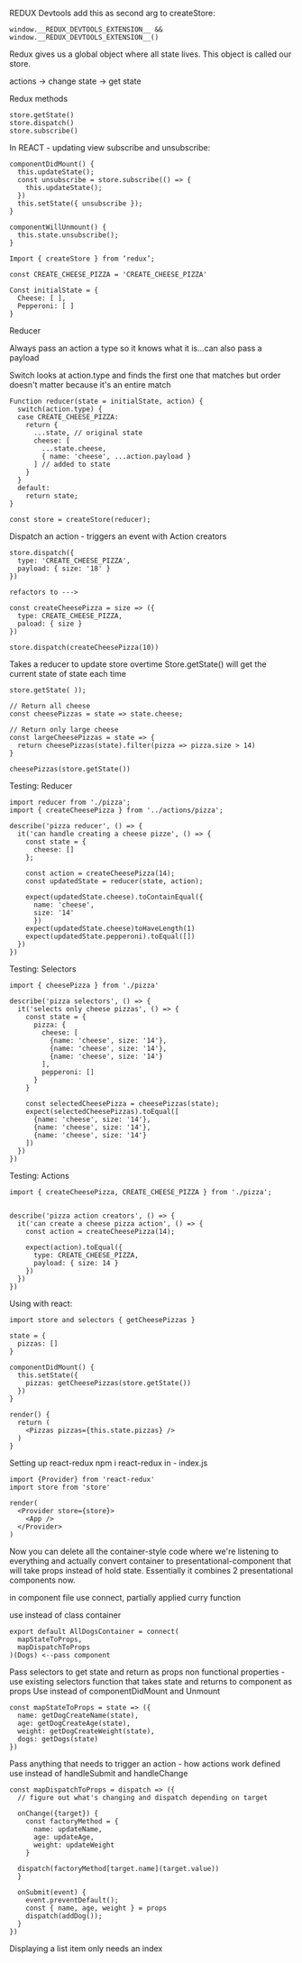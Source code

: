 REDUX
Devtools add this as second arg to createStore:
```
window.__REDUX_DEVTOOLS_EXTENSION__ && window.__REDUX_DEVTOOLS_EXTENSION__()
```
Redux gives us a global object where all state lives. This object is called our store.

actions -> change state -> get state

Redux methods
```
store.getState()
store.dispatch()
store.subscribe()
```

In REACT - updating view subscribe and unsubscribe:
```
componentDidMount() {
  this.updateState();
  const unsubscribe = store.subscribe(() => {
    this.updateState();
  })
  this.setState({ unsubscribe });
}

componentWillUnmount() {
  this.state.unsubscribe();
}
```

```
Import { createStore } from ‘redux’;

const CREATE_CHEESE_PIZZA = 'CREATE_CHEESE_PIZZA'

Const initialState = {
  Cheese: [ ],
  Pepperoni: [ ]
}
```

Reducer

Always pass an action a type so it knows what it is...can also pass a payload

Switch looks at action.type and finds the first one that matches but order doesn't matter because it's an entire match

```
Function reducer(state = initialState, action) {
  switch(action.type) {
  case CREATE_CHEESE_PIZZA:
    return { 
      ...state, // original state
      cheese: [ 
        ...state.cheese, 
        { name: 'cheese', ...action.payload }
      ] // added to state
    }
  } 
  default:
    return state;
}

const store = createStore(reducer); 
```

Dispatch an action - triggers an event with Action creators
```
store.dispatch({
  type: 'CREATE_CHEESE_PIZZA',
  payload: { size: '18' }
})

refactors to --->

const createCheesePizza = size => ({
  type: CREATE_CHEESE_PIZZA,
  paload: { size }
})

store.dispatch(createCheesePizza(10))
```
Takes a reducer to update store overtime
Store.getState() will get the current state of state each time
```
store.getState( ));

// Return all cheese
const cheesePizzas = state => state.cheese;

// Return only large cheese
const largeCheesePizzas = state => {
  return cheesePizzas(state).filter(pizza => pizza.size > 14)
}

cheesePizzas(store.getState())
```

Testing: Reducer

```
import reducer from './pizza';
import { createCheesePizza } from '../actions/pizza';

describe('pizza reducer', () => {
  it('can handle creating a cheese pizze', () => {
    const state = {
      cheese: []
    };

    const action = createCheesePizza(14);
    const updatedState = reducer(state, action);

    expect(updatedState.cheese).toContainEqual({ 
      name: 'cheese',
      size: '14'
      })
    expect(updatedState.cheese)toHaveLength(1)
    expect(updatedState.pepperoni).toEqual([])
  })
})
```
Testing: Selectors
```
import { cheesePizza } from './pizza'

describe('pizza selectors', () => {
  it('selects only cheese pizzas', () => {
    const state = {
      pizza: {
        cheese: [
          {name: 'cheese', size: '14'},
          {name: 'cheese', size: '14'},
          {name: 'cheese', size: '14'}
        ],
        pepperoni: []
      }
    }

    const selectedCheesePizza = cheesePizzas(state);
    expect(selectedCheesePizzas).toEqual([
      {name: 'cheese', size: '14'},
      {name: 'cheese', size: '14'},
      {name: 'cheese', size: '14'}
    ])
  })
})
```
Testing: Actions
```
import { createCheesePizza, CREATE_CHEESE_PIZZA } from './pizza';


describe('pizza action creators', () => {
  it('can create a cheese pizza action', () => {
    const action = createCheesePizza(14);

    expect(action).toEqual({
      type: CREATE_CHEESE_PIZZA,
      payload: { size: 14 }
    })
  })
})
```
Using with react:
```
import store and selectors { getCheesePizzas }

state = {
  pizzas: []
}

componentDidMount() {
  this.setState({ 
    pizzas: getCheesePizzas(store.getState())
  })
}

render() {
  return (
    <Pizzas pizzas={this.state.pizzas} />
  )
}
```
Setting up react-redux
npm i react-redux
in - index.js
```
import {Provider} from 'react-redux'
import store from 'store'

render(
  <Provider store={store}>
    <App />
  </Provider>
)
```
Now you can delete all the container-style code where we're listening to everything and actually convert container to presentational-component that will take props instead of hold state. Essentially it combines 2 presentational components now.

in component file use connect, partially applied curry function

use instead of class container
```
export default AllDogsContainer = connect(
  mapStateToProps,
  mapDispatchToProps
)(Dogs) <--pass component
```
Pass selectors to get state and return as props
non functional properties - use existing selectors
function that takes state and returns to component as props
Use instead of componentDidMount and Unmount
```
const mapStateToProps = state => ({
  name: getDogCreateName(state),
  age: getDogCreateAge(state),
  weight: getDogCreateWeight(state),
  dogs: getDogs(state)
})
```
Pass anything that needs to trigger an action - how actions work defined 
use instead of handleSubmit and handleChange
```
const mapDispatchToProps = dispatch => ({
  // figure out what's changing and dispatch depending on target 

  onChange({target}) {
    const factoryMethod = {
      name: updateName,
      age: updateAge,
      weight: updateWeight
    }

  dispatch(factoryMethod[target.name](target.value))
  }

  onSubmit(event) {
    event.preventDefault();
    const { name, age, weight } = props
    dispatch(addDog());
  }
})
```
Displaying a list item only needs an index